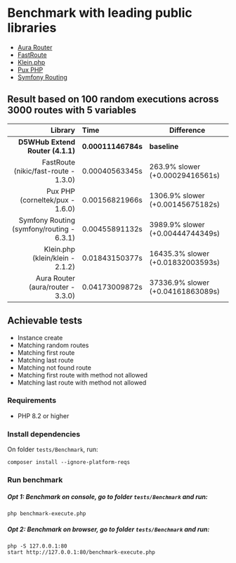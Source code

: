 # Benchmark with leading public libraries
- [Aura Router](https://github.com/auraphp/Aura.Router)
- [FastRoute](https://github.com/nikic/FastRoute)
- [Klein.php](https://github.com/klein/klein.php)
- [Pux PHP](https://github.com/c9s/Pux)
- [Symfony Routing](https://github.com/symfony/routing)

## Result based on 100 random executions across 3000 routes with 5 variables
|                                   Library | Time               | Difference                        |
|------------------------------------------:|:-------------------|-----------------------------------|
|          **D5WHub Extend Router (4.1.1)** | **0.00011146784s** | **baseline**                      |
|      FastRoute (nikic/fast-route - 1.3.0) | 0.00040563345s     | 263.9% slower (+0.00029416561s)   |
|           Pux PHP (corneltek/pux - 1.6.0) | 0.00156821966s     | 1306.9% slower (+0.00145675182s)  |
| Symfony Routing (symfony/routing - 6.3.1) | 0.00455891132s     | 3989.9% slower (+0.00444744349s)  |
|           Klein.php (klein/klein - 2.1.2) | 0.01843150377s     | 16435.3% slower (+0.01832003593s) |
|         Aura Router (aura/router - 3.3.0) | 0.04173009872s     | 37336.9% slower (+0.04161863089s) |

## Achievable tests 
- Instance create
- Matching random routes
- Matching first route
- Matching last route
- Matching not found route
- Matching first route with method not allowed
- Matching last route with method not allowed

### Requirements
- PHP 8.2 or higher

### Install dependencies
On folder `tests/Benchmark`, run:
```shell
composer install --ignore-platform-reqs
```

### Run benchmark

##### Opt 1: Benchmark on console, go to folder `tests/Benchmark` and run:
```shell
php benchmark-execute.php
```

##### Opt 2: Benchmark on browser, go to folder `tests/Benchmark` and run:
```shell
php -S 127.0.0.1:80
start http://127.0.0.1:80/benchmark-execute.php
```